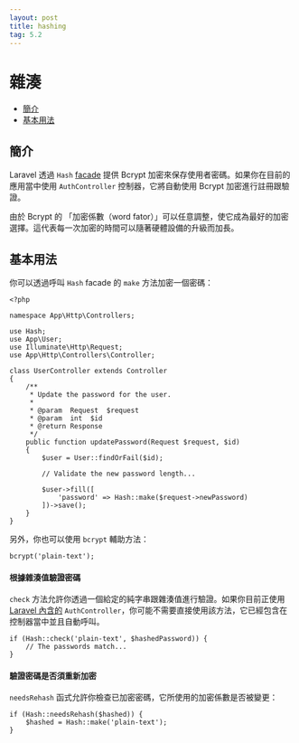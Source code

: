 ```yaml
---
layout: post
title: hashing
tag: 5.2
---
```

# 雜湊

- [簡介](#introduction)
- [基本用法](#basic-usage)

<a name="introduction"></a>
## 簡介

Laravel 透過 `Hash` [facade](/laravel_tw/docs/5.2/facades) 提供 Bcrypt 加密來保存使用者密碼。如果你在目前的應用當中使用 `AuthController` 控制器，它將自動使用 Bcrypt 加密進行註冊跟驗證。

由於 Bcrypt 的 「加密係數（word fator）」可以任意調整，使它成為最好的加密選擇。這代表每一次加密的時間可以隨著硬體設備的升級而加長。

<a name="basic-usage"></a>
## 基本用法

你可以透過呼叫 `Hash` facade 的 `make` 方法加密一個密碼：

    <?php

    namespace App\Http\Controllers;

    use Hash;
    use App\User;
    use Illuminate\Http\Request;
    use App\Http\Controllers\Controller;

    class UserController extends Controller
    {
        /**
         * Update the password for the user.
         *
         * @param  Request  $request
         * @param  int  $id
         * @return Response
         */
        public function updatePassword(Request $request, $id)
        {
            $user = User::findOrFail($id);

            // Validate the new password length...

            $user->fill([
                'password' => Hash::make($request->newPassword)
            ])->save();
        }
    }

另外，你也可以使用 `bcrypt` 輔助方法：

    bcrypt('plain-text');

#### 根據雜湊值驗證密碼

`check` 方法允許你透過一個給定的純字串跟雜湊值進行驗證。如果你目前正使用 [Laravel 內含的](/laravel_tw/docs/5.2/authentication) `AuthController`，你可能不需要直接使用該方法，它已經包含在控制器當中並且自動呼叫。

    if (Hash::check('plain-text', $hashedPassword)) {
        // The passwords match...
    }

#### 驗證密碼是否須重新加密

`needsRehash` 函式允許你檢查已加密密碼，它所使用的加密係數是否被變更：

    if (Hash::needsRehash($hashed)) {
        $hashed = Hash::make('plain-text');
    }

